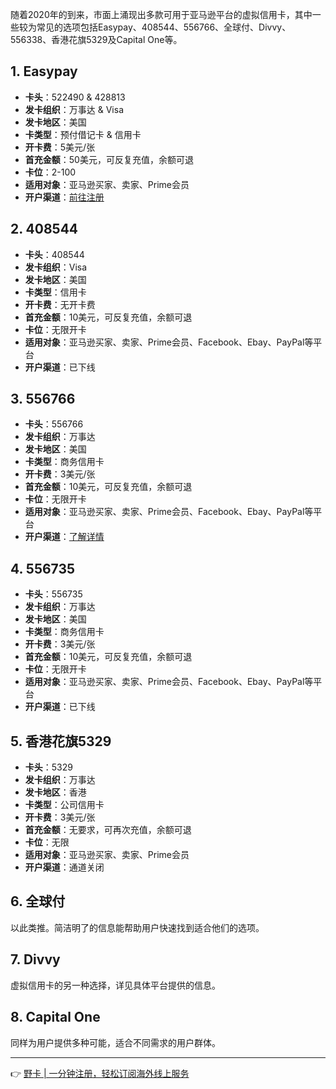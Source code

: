 随着2020年的到来，市面上涌现出多款可用于亚马逊平台的虚拟信用卡，其中一些较为常见的选项包括Easypay、408544、556766、全球付、Divvy、556338、香港花旗5329及Capital One等。

## 1. Easypay

- **卡头**：522490 & 428813  
- **发卡组织**：万事达 & Visa  
- **发卡地区**：美国  
- **卡类型**：预付借记卡 & 信用卡  
- **开卡费**：5美元/张  
- **首充金额**：50美元，可反复充值，余额可退  
- **卡位**：2-100  
- **适用对象**：亚马逊买家、卖家、Prime会员  
- **开户渠道**：[前往注册](https://bit.ly/bewildcard)  

## 2. 408544

- **卡头**：408544  
- **发卡组织**：Visa  
- **发卡地区**：美国  
- **卡类型**：信用卡  
- **开卡费**：无开卡费  
- **首充金额**：10美元，可反复充值，余额可退  
- **卡位**：无限开卡  
- **适用对象**：亚马逊买家、卖家、Prime会员、Facebook、Ebay、PayPal等平台  
- **开户渠道**：已下线  

## 3. 556766

- **卡头**：556766  
- **发卡组织**：万事达  
- **发卡地区**：美国  
- **卡类型**：商务信用卡  
- **开卡费**：3美元/张  
- **首充金额**：10美元，可反复充值，余额可退  
- **卡位**：无限开卡  
- **适用对象**：亚马逊买家、卖家、Prime会员、Facebook、Ebay、PayPal等平台  
- **开户渠道**：[了解详情](https://bit.ly/bewildcard)

## 4. 556735

- **卡头**：556735  
- **发卡组织**：万事达  
- **发卡地区**：美国  
- **卡类型**：商务信用卡  
- **开卡费**：3美元/张  
- **首充金额**：10美元，可反复充值，余额可退  
- **卡位**：无限开卡  
- **适用对象**：亚马逊买家、卖家、Prime会员、Facebook、Ebay、PayPal等平台  
- **开户渠道**：已下线  

## 5. 香港花旗5329

- **卡头**：5329  
- **发卡组织**：万事达  
- **发卡地区**：香港  
- **卡类型**：公司信用卡  
- **开卡费**：3美元/张  
- **首充金额**：无要求，可再次充值，余额可退  
- **卡位**：无限  
- **适用对象**：亚马逊买家、卖家、Prime会员  
- **开户渠道**：通道关闭  

## 6. 全球付

以此类推。简洁明了的信息能帮助用户快速找到适合他们的选项。

## 7. Divvy

虚拟信用卡的另一种选择，详见具体平台提供的信息。

## 8. Capital One

同样为用户提供多种可能，适合不同需求的用户群体。

---

👉 [野卡 | 一分钟注册，轻松订阅海外线上服务](https://bit.ly/bewildcard)